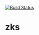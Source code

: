 [![Build Status](https://travis-ci.org/miyazakisoft/zks.svg?branch=master)](https://travis-ci.org/miyazakisoft/zks)

# zks
